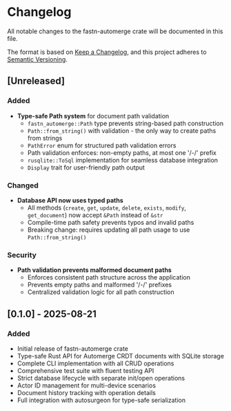 # Changelog

All notable changes to the fastn-automerge crate will be documented in this file.

The format is based on [Keep a Changelog](https://keepachangelog.com/en/1.0.0/),
and this project adheres to [Semantic Versioning](https://semver.org/spec/v2.0.0.html).

## [Unreleased]

### Added

- **Type-safe Path system** for document path validation
  - `fastn_automerge::Path` type prevents string-based path construction
  - `Path::from_string()` with validation - the only way to create paths from strings
  - `PathError` enum for structured path validation errors
  - Path validation enforces: non-empty paths, at most one '/-/' prefix
  - `rusqlite::ToSql` implementation for seamless database integration
  - `Display` trait for user-friendly path output

### Changed

- **Database API now uses typed paths**
  - All methods (`create`, `get`, `update`, `delete`, `exists`, `modify`, `get_document`) now accept `&Path` instead of `&str`
  - Compile-time path safety prevents typos and invalid paths
  - Breaking change: requires updating all path usage to use `Path::from_string()`

### Security

- **Path validation prevents malformed document paths**
  - Enforces consistent path structure across the application
  - Prevents empty paths and malformed '/-/' prefixes
  - Centralized validation logic for all path construction

## [0.1.0] - 2025-08-21

### Added

- Initial release of fastn-automerge crate
- Type-safe Rust API for Automerge CRDT documents with SQLite storage
- Complete CLI implementation with all CRUD operations
- Comprehensive test suite with fluent testing API
- Strict database lifecycle with separate init/open operations
- Actor ID management for multi-device scenarios
- Document history tracking with operation details
- Full integration with autosurgeon for type-safe serialization